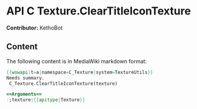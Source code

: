 # API C Texture.ClearTitleIconTexture

**Contributor:** KethoBot

## Content

The following content is in MediaWiki markdown format:

```mediawiki
{{wowapi|t=a|namespace=C_Texture|system=TextureUtils}}
Needs summary.
 C_Texture.ClearTitleIconTexture(texture)

==Arguments==
:;texture:{{apitype|Texture}}
```